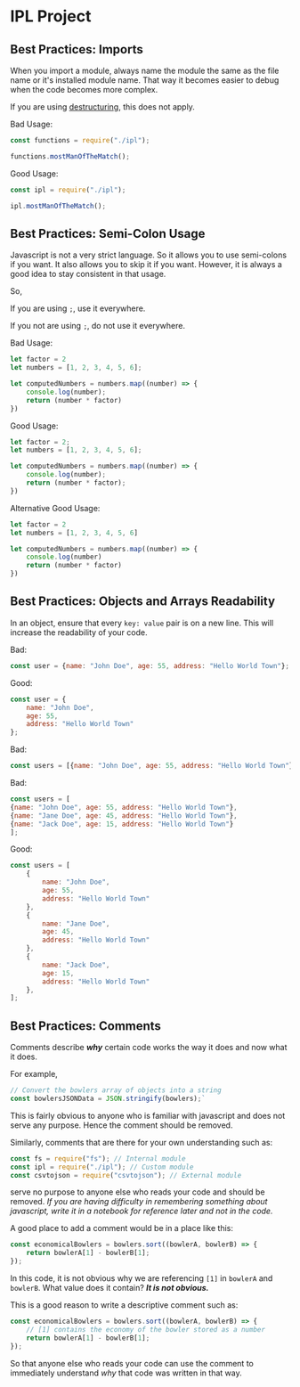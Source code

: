 # IPL Project

## Best Practices: Imports

When you import a module, always name the module the same as the file name or it's installed module name. That way it becomes easier to debug when the code becomes more complex.

If you are using [destructuring](https://developer.mozilla.org/en-US/docs/Web/JavaScript/Reference/Operators/Destructuring_assignment), this does not apply.

Bad Usage:
```javascript
const functions = require("./ipl");

functions.mostManOfTheMatch();
```

Good Usage:
```javascript
const ipl = require("./ipl");

ipl.mostManOfTheMatch();
```

## Best Practices: Semi-Colon Usage

Javascript is not a very strict language. So it allows you to use semi-colons if you want. It also allows you to skip it if you want. However, it is always a good idea to stay consistent in that usage.

So,

If you are using `;`, use it everywhere.

If you not are using `;`, do not use it everywhere.

Bad Usage:
```javascript
let factor = 2
let numbers = [1, 2, 3, 4, 5, 6];

let computedNumbers = numbers.map((number) => {
    console.log(number);
    return (number * factor)
})
```

Good Usage:
```javascript
let factor = 2;
let numbers = [1, 2, 3, 4, 5, 6];

let computedNumbers = numbers.map((number) => {
    console.log(number);
    return (number * factor);
})
```

Alternative Good Usage:
```javascript
let factor = 2
let numbers = [1, 2, 3, 4, 5, 6]

let computedNumbers = numbers.map((number) => {
    console.log(number)
    return (number * factor)
})
```

## Best Practices: Objects and Arrays Readability

In an object, ensure that every `key: value` pair is on a new line. This will increase the readability of your code.

Bad:
```javascript
const user = {name: "John Doe", age: 55, address: "Hello World Town"};
```

Good:
```javascript
const user = {
    name: "John Doe",
    age: 55,
    address: "Hello World Town"
};
```

Bad:
```javascript
const users = [{name: "John Doe", age: 55, address: "Hello World Town"}, {name: "Jane Doe", age: 45, address: "Hello World Town"}, {name: "Jack Doe", age: 15, address: "Hello World Town"}];
```

Bad:
```javascript
const users = [
{name: "John Doe", age: 55, address: "Hello World Town"},
{name: "Jane Doe", age: 45, address: "Hello World Town"},
{name: "Jack Doe", age: 15, address: "Hello World Town"}
];
```

Good:
```javascript
const users = [
    {
        name: "John Doe",
        age: 55,
        address: "Hello World Town"
    },
    {
        name: "Jane Doe",
        age: 45,
        address: "Hello World Town"
    },
    {
        name: "Jack Doe",
        age: 15,
        address: "Hello World Town"
    },
];
```

## Best Practices: Comments

Comments describe ***why*** certain code works the way it does and now what it does.

For example,
```javascript
// Convert the bowlers array of objects into a string
const bowlersJSONData = JSON.stringify(bowlers);`
```

This is fairly obvious to anyone who is familiar with javascript and does not serve any purpose. Hence the comment should be removed.

Similarly, comments that are there for your own understanding such as:
```javascript
const fs = require("fs"); // Internal module
const ipl = require("./ipl"); // Custom module
const csvtojson = require("csvtojson"); // External module
```

serve no purpose to anyone else who reads your code and should be removed. *If you are having difficulty in remembering something about javascript, write it in a notebook for reference later and not in the code.*

A good place to add a comment would be in a place like this:
```javascript
const economicalBowlers = bowlers.sort((bowlerA, bowlerB) => {
    return bowlerA[1] - bowlerB[1];
});
```

In this code, it is not obvious why we are referencing `[1]` in `bowlerA` and `bowlerB`. What value does it contain? ***It is not obvious.***

This is a good reason to write a descriptive comment such as:
```javascript
const economicalBowlers = bowlers.sort((bowlerA, bowlerB) => {
    // [1] contains the economy of the bowler stored as a number
    return bowlerA[1] - bowlerB[1];
});
```

So that anyone else who reads your code can use the comment to immediately understand *why* that code was written in that way.
